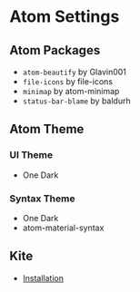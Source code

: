 # Atom Settings

## Atom Packages

- `atom-beautify` by Glavin001
- `file-icons` by file-icons
- `minimap` by atom-minimap
- `status-bar-blame` by baldurh

## Atom Theme

### UI Theme
- One Dark

### Syntax Theme
- One Dark
- atom-material-syntax

## Kite
- [Installation](https://www.kite.com/)
